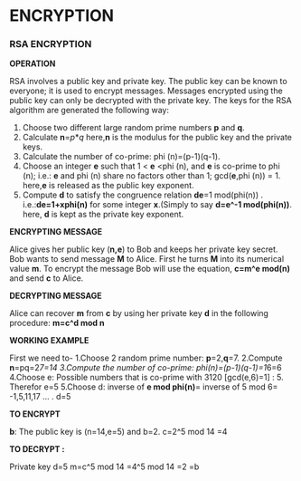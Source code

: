 # ENCRYPTION
### RSA ENCRYPTION
**__OPERATION__**

RSA involves a public key and private key. The public key can be known to everyone; it is used to encrypt messages. Messages encrypted using the public key can only be decrypted with the private key. The keys for the RSA algorithm are generated the following way:
  1. Choose two different large random prime numbers **p** and **q**.
  2. Calculate **n**=_p_*_q_ here,**n** is the modulus for the public key and the private keys.
  3. Calculate the number of co-prime: phi (n)=(p-1)(q-1).
  4. Choose an integer **e** such that 1 < **e** <phi (n), and **e** is co-prime to phi (n); i.e.: **e** and phi (n) share no factors other than 1; gcd(**e**,phi (n)) = 1.   here,**e** is released as the public key exponent.
  5. Compute **d** to satisfy the congruence relation **de**=1 mod(phi(n)) . i.e.:**de=1+xphi(n)** for some integer **x**.(Simply to say **d=e^-1 mod(phi(n))**.  here, **d** is kept as the private key exponent.
  
  **__ENCRYPTING MESSAGE__**
  
  Alice gives her public key (**n,e**) to Bob and keeps her private key secret. Bob wants to send message **M** to Alice.
  First he turns **M** into its numerical value **m**. To encrypt the message Bob will use the equation, **__c=m^e mod(n)__** and send **c** to Alice. 
  
  **__DECRYPTING MESSAGE__**
  
  Alice can recover **m** from **c** by using her private key **d** in the following procedure:
**__m=c^d mod n__**
 
  **__WORKING EXAMPLE__**
  
  First we need to-
  1.Choose 2 random prime number: **p**=2,**q**=7. 
  2.Compute **n**=pq=2*7=14
  3.Compute the number of co-prime: phi(n)=(p-1)(q-1)=1*6=6
  4.Choose e: Possible numbers that is co-prime with 3120 [gcd(e,6)=1] : 5. Therefor e=5
  5.Choose d: inverse of **e mod phi(n)**= inverse of 5 mod 6= -1,5,11,17 ... . d=5
  
  **TO ENCRYPT**
  
  **b**:
    The public key is (n=14,e=5) and b=2.
    c=2^5 mod 14
     =4
  
  **TO DECRYPT :**
  
  Private key d=5
   m=c^5 mod 14
    =4^5 mod 14
    =2
    =b
    
    
